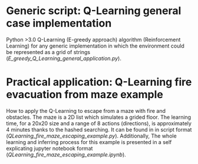# Generic script: Q-Learning general case implementation
Python >3.0 Q-Learning (E-greedy approach) algorithm (Reinforcement Learning) for any generic implementation in which the environment could be represented as a grid of strings (_E_greedy_Q_Learning_general_application.py_).


# Practical application: Q-Learning fire evacuation from maze example
How to apply the Q-Learning to escape from a maze with fire and obstacles. The maze is a 2D list which simulates a grided floor. The learning time, for a 20x20 size and a range of 8 actions (directions), is approximately 4 minutes thanks to the hashed searching. It can be found in in script format (_QLearning_fire_maze_escaping_example.py_). Additionally, The whole learning and inferring process for this example is presented in a self explicating jupyter notebook format (_QLearning_fire_maze_escaping_example.ipynb_).


